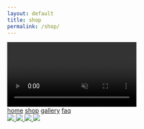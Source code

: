 ```yaml
---
layout: default
title: shop
permalink: /shop/
---
```

<style>

</style>
<!-- nav links -->
<div class="content-container">
<div class="nav-container">
    <!-- gif header -->
    <div class="header-logo">
        <video class="header-img" autoplay loop muted playsinline defaultMuted>
            <source src="../images/rotating-logo.mp4" type="video/mp4">
            <!-- webp here? -->
            Your browser does not support the video tag.
        </video> 
    </div>
    <div class="nav-links">
        <a class="nav-link" href="{{ site.url }}/">home</a>
        <a class="nav-link active" href="{{ site.url }}/shop">shop</a>
        <a class="nav-link" href="/gallery">gallery</a>
        <a class="nav-link" href="{{ site.url }}/faq">faq</a>
    </div>
</div>

<!-- product row -->
<div class="product-row">
    <a class="product-img-link" href="{{ site.url }}/gate-belt">
        <img class="product-img" src="../images/products/belt-shot1.png">
    </a>
    <a class="product-img-link" href="{{ site.url }}/transcendance-tee">
        <img class="product-img" src="../images/products/angel-tee1.png">
    </a>
    <a class="product-img-link" href="{{ site.url }}/spiral-tee">
        <img class="product-img" src="../images/products/spiral-tee.png">
    </a>
    <a class="product-img-link" href="{{ site.url }}/compass-bandanna">
        <img class="product-img" src="../images/products/bandana1.png">
    </a>
</div>

</div>